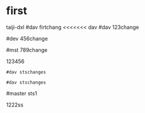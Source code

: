 # first
taiji-dxl
#dav firtchang
<<<<<<< dav
#dav 123change

#dev 456change

#mst 789change

123456

	#dav stschanges

	#dav stschanges

#master sts1

1222ss
